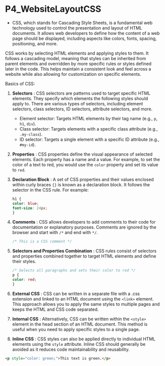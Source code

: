# P4_WebsiteLayoutCSS

- CSS, which stands for Cascading Style Sheets, is a fundamental web technology used to control the presentation and layout of HTML documents. It allows web developers to define how the content of a web page should be displayed, including aspects like colors, fonts, spacing, positioning, and more.

CSS works by selecting HTML elements and applying styles to them. It follows a cascading model, meaning that styles can be inherited from parent elements and overridden by more specific rules or styles defined later in the code. This helps maintain a consistent look and feel across a website while also allowing for customization on specific elements.

Basics of CSS:

1. **Selectors** : CSS selectors are patterns used to target specific HTML elements. They specify which elements the following styles should apply to. There are various types of selectors, including element selectors, class selectors, ID selectors, attribute selectors, and more.
    - Element selector: Targets HTML elements by their tag name (e.g., `p`, `h1`, `div`).
    - Class selector: Targets elements with a specific class attribute (e.g., `.my-class`).
    - ID selector: Targets a single element with a specific ID attribute (e.g., `#my-id`).
2. **Properties** : CSS properties define the visual appearance of selected elements. Each property has a name and a value. For example, to set the color of a text to red, you would use the `color` property and set its value to `red`.
3. **Declaration Block** : A set of CSS properties and their values enclosed within curly braces `{}` is known as a declaration block. It follows the selector in the CSS rule. For example:

    ```css
    h1 {
    color: blue;
    font-size: 24px;
    }
    ```

4. **Comments** : CSS allows developers to add comments to their code for documentation or explanatory purposes. Comments are ignored by the browser and start with `/*` and end with `*/`.

    ```css
    /* This is a CSS comment */
    ```

5. **Selectors and Properties Combination** : CSS rules consist of selectors and properties combined together to target HTML elements and define their styles.

    ```css
    /* Selects all paragraphs and sets their color to red */
    p {
    color: red;
    }
    ```

6. **External CSS** : CSS can be written in a separate file with a .css extension and linked to an HTML document using the `<link>` element. This approach allows you to apply the same styles to multiple pages and keeps the HTML and CSS code separated.
7. **Internal CSS** : Alternatively, CSS can be written within the `<style>` element in the head section of an HTML document. This method is useful when you need to apply specific styles to a single page.
8. **Inline CSS** : CSS styles can also be applied directly to individual HTML elements using the `style` attribute. Inline CSS should generally be avoided as it reduces code maintainability and reusability.

```html
<p style="color: green;">This text is green.</p>
```
